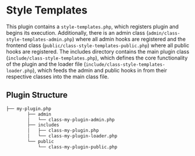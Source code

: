 # Style Templates

This plugin contains a `style-templates.php`, which registers plugin and begins its execution. Additionally, there is an admin class (`admin/class-style-templates-admin.php`) where all admin hooks are registered and the frontend class (`public/class-style-templates-public.php`) where all public hooks are registered. The includes directory contains the main plugin class (`include/class-style-templates.php`), which defines the core functionality of the plugin and the loader file (`include/class-style-templates-loader.php`), which feeds the admin and public hooks in from their respective classes into the main class file.

## Plugin Structure

```bash
├── my-plugin.php
        ├── admin
        │   └── class-my-plugin-admin.php
        ├── includes
        │   ├── class-my-plugin.php
        │   └── class-my-plugin-loader.php
        └── public
            └── class-my-plugin-public.php
```